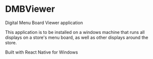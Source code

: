 # DMBViewer

Digital Menu Board Viewer application

This application is to be installed on a windows machine that runs all displays on a store's menu board, as well as other displays around the store.

Built with React Native for Windows
